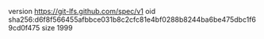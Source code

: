 version https://git-lfs.github.com/spec/v1
oid sha256:d6f8f566455afbbce031b8c2cfc81e4bf0288b8244ba6be475dbc1f69cd0f475
size 1999
